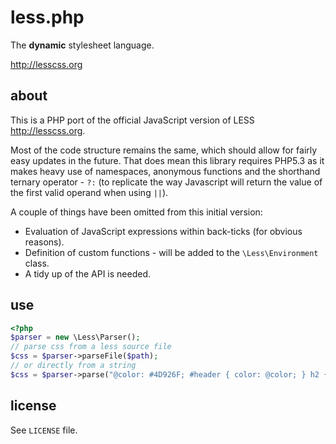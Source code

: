less.php
========

The **dynamic** stylesheet language.

<http://lesscss.org>

about
-----

This is a PHP port of the official JavaScript version of LESS <http://lesscss.org>.

Most of the code structure remains the same, which should allow for fairly easy updates in the future. That does
mean this library requires PHP5.3 as it makes heavy use of namespaces, anonymous functions and the shorthand ternary
operator - `?:` (to replicate the way Javascript will return the value of the first valid operand when using  `||`).

A couple of things have been omitted from this initial version:

- Evaluation of JavaScript expressions within back-ticks (for obvious reasons).
- Definition of custom functions - will be added to the `\Less\Environment` class.
- A tidy up of the API is needed.

use
---

```php
<?php
$parser = new \Less\Parser();
// parse css from a less source file
$css = $parser->parseFile($path);
// or directly from a string
$css = $parser->parse("@color: #4D926F; #header { color: @color; } h2 { color: @color; }");
```

license
-------

See `LICENSE` file.
